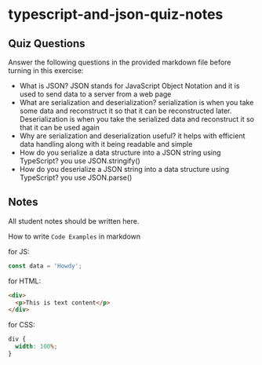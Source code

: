 # typescript-and-json-quiz-notes

## Quiz Questions

Answer the following questions in the provided markdown file before turning in this exercise:

- What is JSON?
  JSON stands for JavaScript Object Notation and it is used to send data to a server from a web page
- What are serialization and deserialization?
  serialization is when you take some data and reconstruct it so that it can be reconstructed later. Deserialization is when you take the serialized data and reconstruct it so that it can be used again
- Why are serialization and deserialization useful?
  it helps with efficient data handling along with it being readable and simple
- How do you serialize a data structure into a JSON string using TypeScript?
  you use JSON.stringify()
- How do you deserialize a JSON string into a data structure using TypeScript?
  you use JSON.parse()

## Notes

All student notes should be written here.

How to write `Code Examples` in markdown

for JS:

```javascript
const data = 'Howdy';
```

for HTML:

```html
<div>
  <p>This is text content</p>
</div>
```

for CSS:

```css
div {
  width: 100%;
}
```

